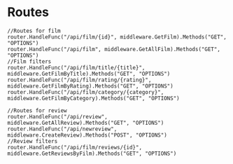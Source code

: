 # Routes

	//Routes for film
	router.HandleFunc("/api/film/{id}", middleware.GetFilm).Methods("GET", "OPTIONS")
	router.HandleFunc("/api/film", middleware.GetAllFilm).Methods("GET", "OPTIONS")
	//Film filters
	router.HandleFunc("/api/film/title/{title}", middleware.GetFilmByTitle).Methods("GET", "OPTIONS")
	router.HandleFunc("/api/film/rating/{rating}", middleware.GetFilmByRating).Methods("GET", "OPTIONS")
	router.HandleFunc("/api/film/category/{category}", middleware.GetFilmByCategory).Methods("GET", "OPTIONS")

	//Routes for review
	router.HandleFunc("/api/review", middleware.GetAllReview).Methods("GET", "OPTIONS")
	router.HandleFunc("/api/newreview", middleware.CreateReview).Methods("POST", "OPTIONS")
	//Review filters
	router.HandleFunc("/api/film/reviews/{id}", middleware.GetReviewsByFilm).Methods("GET", "OPTIONS")
